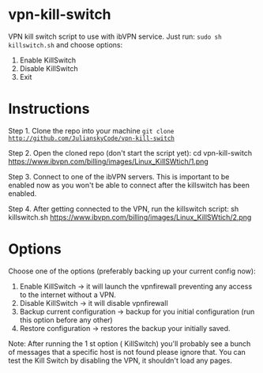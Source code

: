 # vpn-kill-switch
VPN kill switch script to use with ibVPN service.
Just run:
<code>sudo sh killswitch.sh</code> and choose options:
1. Enable KillSwitch
2. Disable KillSwitch
0. Exit

# Instructions

Step 1. Clone the repo into your machine
<code>git clone http://github.com/JulianskyCode/vpn-kill-switch</code>


Step 2. Open the cloned repo (don't start the script yet):
cd vpn-kill-switch
https://www.ibvpn.com/billing/images/Linux_KillSWtich/1.png

Step 3. Connect to one of the ibVPN servers. This is important to be enabled now as you won't be able to connect after the killswitch has been enabled.

Step 4. After getting connected to the VPN, run the killswitch script:
sh killswitch.sh
https://www.ibvpn.com/billing/images/Linux_KillSWtich/2.png

# Options
Choose one of the options (preferably backing up your current config now):

  1. Enable KillSwitch -> it will launch the vpnfirewall preventing any access to the internet without a VPN.
  2. Disable KillSwitch -> it will disable vpnfirewall
  3. Backup current configuration -> backup for you initial configuration (run this option before any other)
  4. Restore configuration -> restores the backup your initially saved.
  
Note: After running the 1 st option (  KillSwitch) you'll probably see a bunch of messages that a specific host is not found please ignore that. You can test the Kill Switch by disabling the VPN, it shouldn't load any pages.

